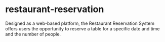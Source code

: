# restaurant-reservation
 Designed as a web-based platform, the Restaurant Reservation System offers users the opportunity to reserve a table for a specific date and time and the number of people.
